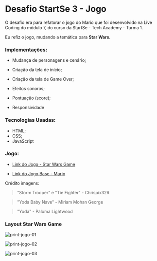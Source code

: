 # Desafio StartSe 3 - Jogo
 
 O desafio era para refatorar o jogo do Mario que foi desenvolvido na Live Coding do módulo 7, do curso da StartSe - Tech Academy - Turma 1.
 
 Eu refiz o jogo, mudando a temática para **Star Wars**.


 ### Implementações:

* Mudança de personagens e cenário;

* Criação da tela de início;

* Criação da tela de Game Over;

* Efeitos sonoros;

* Pontuação (score);

* Responsividade


### Tecnologias Usadas:

* HTML;
* CSS;
* JavaScript


### Jogo:

* [Link do Jogo - Star Wars Game](https://sabrina-miranda.github.io/Star-Wars-Game/)

* [Link do Jogo Base - Mario](https://jorgefelipecunha.github.io/mario-startse/)


 Crédito imagens: 
 
 > "Storm Trooper" e "Tie Fighter" - Chrispix326

 > "Yoda Baby Nave" - Miriam Mohan George

 > "Yoda" - Paloma Lightwood

### Layout Star Wars Game

![print-jogo-01](https://user-images.githubusercontent.com/106100298/222283977-6c117f20-42ca-4b13-9576-1fbbada62257.png)

![print-jogo-02](https://user-images.githubusercontent.com/106100298/222284127-9a628168-f9fa-4fc6-9f2a-5c3ba0233c04.png)

![print-jogo-03](https://user-images.githubusercontent.com/106100298/222284239-2c646585-3176-43a8-88a4-40560215c241.png)
